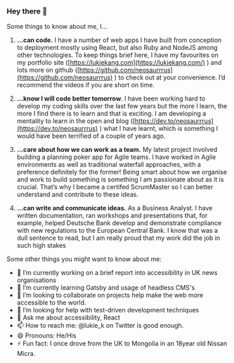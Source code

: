 ### Hey there 👋

Some things to know about me, I...

1. **...can code.** I have a number of web apps I have built from conception to deployment mostly using React, but also Ruby and NodeJS among other technologies. To keep things brief here, I have my favourites on my portfolio site ([https://lukiekang.com](https://lukiekang.com/) ) and lots more on github ([https://github.com/neosaurrrus](https://github.com/neosaurrrus) ) to check out at your convenience. I’d recommend the videos if you are short on time.

2. **...know I will code better tomorrow**. I have been working hard to develop my coding skills over the last few years but the more I learn, the more I find there is to learn and that is exciting. I am developing a mentality to learn in the open and blog ([https://dev.to/neosaurrrus](https://dev.to/neosaurrrus) ) what I have learnt, which is something I would have been terrified of a couple of years ago.

3. **...care about how we can work as a team.** My latest project involved building a planning poker app for Agile teams. I have worked in Agile environments as well as traditional waterfall approaches, with a preference definitely for the former! Being smart about how we organise and work to build something is something I am passionate about as it is crucial. That’s why I became a certifed ScrumMaster so I can better understand and contribute to these ideas. 

4. **...can write and communicate ideas.** As a Business Analyst. I have written documentation, ran workshops and presentations that, for example, helped Deutsche Bank develop and demonstrate compliance with new regulations to the European Central Bank. I know that was a dull sentence to read, but I am really proud that my work did the job in such high stakes

Some other things you might want to know about me:

- 🔭 I’m currently working on a brief report into accessibility in UK news organisations
- 🌱 I’m currently learning Gatsby and usage of headless CMS's
- 👯 I’m looking to collaborate on projects help make the web more accessible to the world.
- 🤔 I’m looking for help with test-driven development techniques
- 💬 Ask me about accessibility, React
- 📫 How to reach me: @lukie_k on Twitter is good enough.
- 😄 Pronouns: He/His
- ⚡ Fun fact: I once drove from the UK to Mongolia in  an 18year old Nissan Micra.
